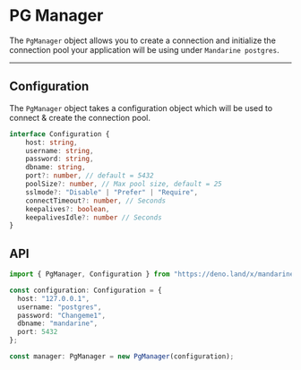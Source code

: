 # PG Manager
The `PgManager` object allows you to create a connection and initialize the connection pool your application will be using under `Mandarine postgres`.

-------

## Configuration
The `PgManager` object takes a configuration object which will be used to connect & create the connection pool.

```typescript
interface Configuration {
    host: string,
    username: string,
    password: string,
    dbname: string,
    port?: number, // default = 5432
    poolSize?: number, // Max pool size, default = 25
    sslmode?: "Disable" | "Prefer" | "Require",
    connectTimeout?: number, // Seconds
    keepalives?: boolean,
    keepalivesIdle?: number // Seconds
}
```

## API

```typescript
import { PgManager, Configuration } from "https://deno.land/x/mandarine_postgres@v2.1.5/ts-src/mod.ts";

const configuration: Configuration = {
  host: "127.0.0.1",
  username: "postgres",
  password: "Changeme1",
  dbname: "mandarine",
  port: 5432
};

const manager: PgManager = new PgManager(configuration);
```
